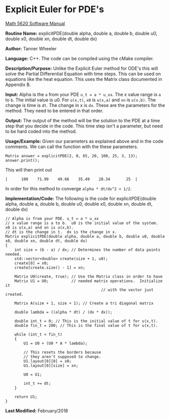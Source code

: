 # Explicit Euler for PDE's

[Math 5620 Software Manual](https://tannerwheeler.github.io/math5620/main)

**Routine Name:** explicitPDE(double alpha, double a, double b, double u0, double x0, double xn, double dt, double dx)

**Author:** Tanner Wheeler

**Language:** C++. The code can be compiled using the cMake compiler.

**Description/Purpose:** Unlike the Explicit Euler method for ODE's this will solve the Partial Differential Equation with time steps.  This can be used on equations like the heat equation.  This uses the Matrix class documented in Appendix B.

**Input:** Alpha is the `a` from your PDE `u_t = a * u_xx`.  The x value range is `a` to `b`.  The initial value is u0.  For `u(x,t)`, `x0` is `u(x,a)` and `xn` is `u(x,b)`.  The change is time is `dt`.  The change in x is `dx`.  These are the parameters for the method.  They need to be entered in that order.

**Output:** The output of the method will be the solution to the PDE at a time step that you decide in the code.  This time step isn't a parameter, but need to be hard coded into the method.

**Usage/Example:**
Given our parameters as explained above and in the code comments.  We can call the function with the these parameters.

```
Matrix answer = explicitPDE(2, 0, 65, 20, 100, 25, 3, 13);
answer.print();
```
This will then print out 
```
|      100    71.99    49.66    35.49    28.34       25  |
```
In order for this method to converge `alpha * dt/dx^2 < 1/2`.

**Implementation/Code:** The following is the code for explicitPDE(double alpha, double a, double b, double u0, double x0, double xn, double dt, double dx)
```
// Alpha is from your PDE. u_t = a * u_xx
// x value range is a to b.  u0 is the initial value of the system.  x0 is u(x,a) and xn is u(x,b).
// dt is the change in t.  dx is the change in x.
Matrix explicitPDE(double alpha, double a, double b, double u0, double x0, double xn, double dt, double dx)
{
	int size = (b - a) / dx; // Determines the number of data points needed.
	std::vector<double> create(size + 1, u0);
	create[0] = x0;
	create[create.size() - 1] = xn;

	Matrix U0(create, true); // Use the Matrix class in order to have 
	Matrix U1 = U0;          // needed matrix operations.  Initialize it
							              // with the vector just created.

	Matrix A(size + 1, size + 1); // Create a tri diagonal matrix

	double lambda = ((alpha * dt) / (dx * dx));

	double int_t = 0; // This is the initial value of t for u(x,t).
	double fin_t = 200; // This is the final value of t for u(x,t).

	while (int_t < fin_t)
	{
		U1 = U0 + (U0 * A * lambda);

		// This resets the borders because 
		// they aren't supposed to change.
		U1.layout[0][0] = x0; 
		U1.layout[0][size] = xn; 

		U0 = U1;

		int_t += dt;
	}

	return U1;
}
```
**Last Modified:** February/2018
